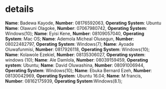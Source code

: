 # details
**Name**: Badewa Kayode, **Number**: 08176592063, **Operating System**: Ubuntu
**Name**: Olawuni Olagoke, **Number**: 07067980742, **Operating System**: Windows(10);
**Name**: Eyisi Kene, **Number**: 08109057040, **Operating System**: Mac OS;
**Name**: Ademola Micheal Olusegun, **Number**: 08022482797, **Operating System**: Windows(7);
**Name**: Ayoade Oluwafunmisi, **Number**: 0817926118, **Operating System**: Windows(10);
**Name**: Kolawole Ezekiel, **Number**: 08135306027, **Operating system**: windows (10);
**Name**: Ale Damlola, **Number**: 08039159459, **Operating system**: Ubuntu;
**Name**: David Oluwashina, **Number**: 08091006944, **Operating System**: Windows(10);
**Name**: Ebuka Bernard Ezeh, **Number**: 08130042969, **Operating System**: Ubuntu 16.04;
**Name**: M francis, **Number**: 08162175939, **Operating System**:Windows(8.1);

